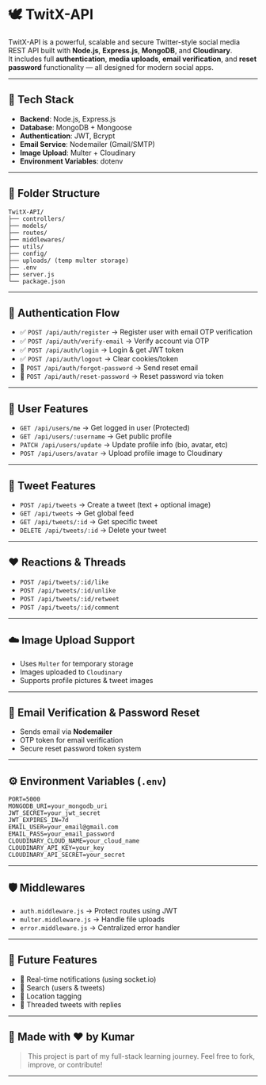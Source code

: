 # 🕊️ TwitX-API

TwitX-API is a powerful, scalable and secure Twitter-style social media REST API built with **Node.js**, **Express.js**, **MongoDB**, and **Cloudinary**.  
It includes full **authentication**, **media uploads**, **email verification**, and **reset password** functionality — all designed for modern social apps.

---

## 🚀 Tech Stack

- **Backend**: Node.js, Express.js
- **Database**: MongoDB + Mongoose
- **Authentication**: JWT, Bcrypt
- **Email Service**: Nodemailer (Gmail/SMTP)
- **Image Upload**: Multer + Cloudinary
- **Environment Variables**: dotenv

---

## 📁 Folder Structure

```
TwitX-API/
├── controllers/
├── models/
├── routes/
├── middlewares/
├── utils/
├── config/
├── uploads/ (temp multer storage)
├── .env
├── server.js
└── package.json
```

---

## 🔐 Authentication Flow

- ✅ `POST /api/auth/register` → Register user with email OTP verification
- ✅ `POST /api/auth/verify-email` → Verify account via OTP
- ✅ `POST /api/auth/login` → Login & get JWT token
- ✅ `POST /api/auth/logout` → Clear cookies/token
- 🔁 `POST /api/auth/forgot-password` → Send reset email
- 🔁 `POST /api/auth/reset-password` → Reset password via token

---

## 🧑 User Features

- `GET /api/users/me` → Get logged in user (Protected)
- `GET /api/users/:username` → Get public profile
- `PATCH /api/users/update` → Update profile info (bio, avatar, etc)
- `POST /api/users/avatar` → Upload profile image to Cloudinary

---

## 📝 Tweet Features

- `POST /api/tweets` → Create a tweet (text + optional image)
- `GET /api/tweets` → Get global feed
- `GET /api/tweets/:id` → Get specific tweet
- `DELETE /api/tweets/:id` → Delete your tweet

---

## ❤️ Reactions & Threads

- `POST /api/tweets/:id/like`
- `POST /api/tweets/:id/unlike`
- `POST /api/tweets/:id/retweet`
- `POST /api/tweets/:id/comment`

---

## ☁️ Image Upload Support

- Uses `Multer` for temporary storage
- Images uploaded to `Cloudinary`
- Supports profile pictures & tweet images

---

## 📩 Email Verification & Password Reset

- Sends email via **Nodemailer**
- OTP token for email verification
- Secure reset password token system

---

## ⚙️ Environment Variables (`.env`)

```env
PORT=5000
MONGODB_URI=your_mongodb_uri
JWT_SECRET=your_jwt_secret
JWT_EXPIRES_IN=7d
EMAIL_USER=your_email@gmail.com
EMAIL_PASS=your_email_password
CLOUDINARY_CLOUD_NAME=your_cloud_name
CLOUDINARY_API_KEY=your_key
CLOUDINARY_API_SECRET=your_secret
```

---

## 🛡 Middlewares

- `auth.middleware.js` → Protect routes using JWT
- `multer.middleware.js` → Handle file uploads
- `error.middleware.js` → Centralized error handler

---

## 🧪 Future Features

- 🔔 Real-time notifications (using socket.io)
- 🔎 Search (users & tweets)
- 📍 Location tagging
- 🧵 Threaded tweets with replies

---

## 👑 Made with ❤️ by Kumar

> This project is part of my full-stack learning journey. Feel free to fork, improve, or contribute!

---